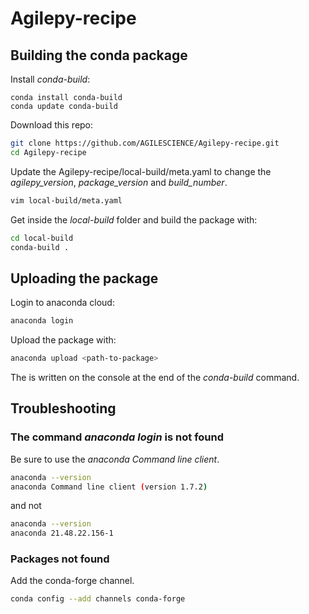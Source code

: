 # Agilepy-recipe

## Building the conda package
Install *conda-build*:
```
conda install conda-build
conda update conda-build
```
Download this repo:
```bash
git clone https://github.com/AGILESCIENCE/Agilepy-recipe.git
cd Agilepy-recipe
```
Update the Agilepy-recipe/local-build/meta.yaml to change the *agilepy_version*, *package_version* and *build_number*.
```bash
vim local-build/meta.yaml
```
Get inside the *local-build* folder and build the package with:
```bash
cd local-build
conda-build .
```
## Uploading the package
Login to anaconda cloud:
```bash
anaconda login
```
Upload the package with:
```bash
anaconda upload <path-to-package>
```
The *<path-to-package>* is written on the console at the end of the *conda-build* command. 

## Troubleshooting 

### The command *anaconda login* is not found
Be sure to use the *anaconda Command line client*. 
```bash
anaconda --version
anaconda Command line client (version 1.7.2)
```
and not
```bash
anaconda --version
anaconda 21.48.22.156-1
```

### Packages not found
Add the conda-forge channel.
```bash
conda config --add channels conda-forge
```
